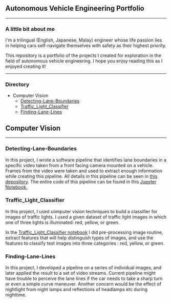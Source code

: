 ## Autonomous Vehicle Engineering Portfolio 
-------------------------------------------------------------------------------------------------------------------------------------------------------------
### A little bit about me
I'm a trilingual (English, Japanese, Malay) engineer whose life passion lies in helping cars self-navigate themselves with safety as their highest priority.

This repository is a portfolio of the projects I created for exploration in the field of autonomous vehicle engineering. 
I hope you enjoy reading this as I enjoyed creating it! 

-------------------------------------------------------------------------------------------------------------------------------------------------------------

### Directory

* Computer Vision 
  * [Detecting-Lane-Boundaries ](https://github.com/Arina-W/arina-w.github.io/edit/master/README.md/Detecting-Lane-Boundaries)
  * [Traffic_Light_Classifier](https://github.com/Arina-W/arina-w.github.io/edit/master/README.md/Traffic_Light_Classifier)
  * [Finding-Lane-Lines](https://github.com/Arina-W/arina-w.github.io/edit/master/README.md/Finding-Lane-Lines)

## Computer Vision 
---
### Detecting-Lane-Boundaries
In this project, I wrote a software pipeline that identifies lane boundaries in a specific video taken from a front facing camera mounted on a vehicle. Frames from the video were taken and used to extract enough information while creating this pipeline. All details in this pipeline can be seen in [this depository](https://github.com/Arina-W/Detecting-Lane-Boundaries). The entire code of this pipeline can be found in this [Jupyter Notebook.](http://localhost:8889/notebooks/PycharmProjects/P2/CarND-Advanced-Lane-Lines-master/AdvancedLaneFinding.ipynb)

### Traffic_Light_Classifier
In this project, I used computer vision techniques to build a classifier for images of traffic lights.
I used a given dataset of traffic light images in which one of three lights is illuminated: red, yellow, or green.

In the [Traffic_Light_Classifier notebook](https://github.com/Arina-W/Traffic_Light_Classifier/blob/master/Traffic_Light_Classifier.ipynb) I did
pre-processing image routine, extract features that will help distinguish types of images, and use the features to classify test images into three 
categories : red, yellow, or green. 

### Finding-Lane-Lines
In this project, I developed a pipeline on a series of individual images, and later applied the result to a set of video streams.
Current pipeline might have trouble to perceive the lane lines if the car needs to take a sharp turn
or even a simple curve maneuver. Another concern would be the effect of nightlight from night lamps and reflections of headlamps etc
during nighttime.
